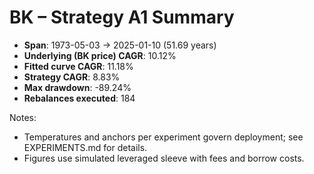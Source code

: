 # BK – Strategy A1 Summary

- **Span**: 1973-05-03 → 2025-01-10 (51.69 years)
- **Underlying (BK price) CAGR**: 10.12%
- **Fitted curve CAGR**: 11.18%
- **Strategy CAGR**: 8.83%
- **Max drawdown**: -89.24%
- **Rebalances executed**: 184

Notes:

- Temperatures and anchors per experiment govern deployment; see EXPERIMENTS.md for details.
- Figures use simulated leveraged sleeve with fees and borrow costs.
